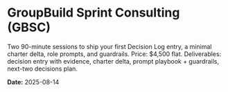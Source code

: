 # GroupBuild Sprint Consulting (GBSC)

Two 90-minute sessions to ship your first Decision Log entry, a minimal charter delta, role prompts, and guardrails. Price: $4,500 flat. Deliverables: decision entry with evidence, charter delta, prompt playbook + guardrails, next-two decisions plan.

**Date:** 2025-08-14

